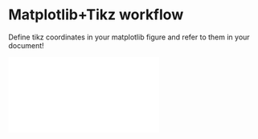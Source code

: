 
# Matplotlib+Tikz workflow

Define tikz coordinates in your matplotlib figure and refer to them in your document!

![Example result](./main.pdf)


